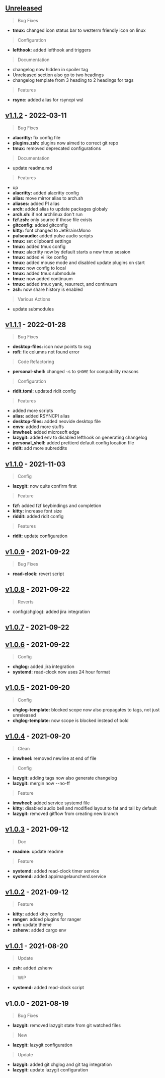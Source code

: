 <a name="unreleased"></a>
## [Unreleased]

> Bug Fixes
- **tmux:** changed icon status bar to wezterm friendly icon on linux

> Configuration
- **lefthook:** added lefthook and triggers

> Documentation
- changelog now hidden in spoiler tag
- Unreleased section also go to two headings
- changelog template from 3 heading to 2 headings for tags

> Features
- **rsync:** added alias for rsyncpi wsl


<a name="v1.1.2"></a>
## [v1.1.2] - 2022-03-11

> Bug Fixes
- **alacritty:** fix config file
- **plugins.zsh:** plugins now aimed to correct git repo
- **tmux:** removed deprecated configurations

> Documentation
- update readme.md

> Features
- up
- **alacritty:** added alacritty config
- **alias:** move mirror alias to arch.sh
- **aliases:** added PI alias
- **arch:** added alias to update packages globaly
- **arch.sh:** if not archlinux don't run
- **fzf.zsh:** only source if those file exists
- **gitconfig:** added gitconfig
- **kitty:** font changed to JetBrainsMono
- **pulseaudio:** added pulse audio scripts
- **tmux:** set clipboard settings
- **tmux:** added tmux config
- **tmux:** alacritty now by default starts a new tmux session
- **tmux:** added vi like config
- **tmux:** added mouse mode and disabled update plugins on start
- **tmux:** now config to local
- **tmux:** added tmux submodule
- **tmux:** now added continuum
- **tmux:** added tmux yank, resurrect, and continuum
- **zsh:** now share history is enabled

> Various Actions
- update submodules


<a name="v1.1.1"></a>
## [v1.1.1] - 2022-01-28

> Bug Fixes
- **desktop-files:** icon now points to svg
- **rofi:** fix columns not found error

> Code Refactoring
- **personal-shell:** changed `~`s to `$HOME` for compability reasons

> Configuration
- **ridit.toml:** updated ridit config

> Features
- added more scripts
- **alias:** added RSYNCPI alias
- **desktop-files:** added neovide desktop file
- **envs:** added more stuffs
- **imwheel:** added microsoft edge
- **lazygit:** added env to disabled lefthook on generating changelog
- **personal_shell:** added prettierd default config location file
- **ridit:** add more subreddits


<a name="v1.1.0"></a>
## [v1.1.0] - 2021-11-03

> Config
- **lazygit:** now quits confirm first

> Feature
- **fzf:** added fzf keybindings and completion
- **kitty:** increase font size
- **riddit:** added ridit config

> Features
- **ridit:** update configuration


<a name="v1.0.9"></a>
## [v1.0.9] - 2021-09-22

> Bug Fixes
- **read-clock:** revert script


<a name="v1.0.8"></a>
## [v1.0.8] - 2021-09-22

> Reverts
- config(chglog): added jira integration


<a name="v1.0.7"></a>
## [v1.0.7] - 2021-09-22


<a name="v1.0.6"></a>
## [v1.0.6] - 2021-09-22

> Config
- **chglog:** added jira integration
- **systemd:** read-clock now uses 24 hour format


<a name="v1.0.5"></a>
## [v1.0.5] - 2021-09-20

> Config
- **chglog-template:** blocked scope now also propagates to tags, not just unreleased
- **chglog-template:** now scope is blocked instead of bold


<a name="v1.0.4"></a>
## [v1.0.4] - 2021-09-20

> Clean
- **imwheel:** removed newline at end of file

> Config
- **lazygit:** adding tags now also generate changelog
- **lazygit:** mergin now --no-ff

> Feature
- **imwheel:** added service systemd file
- **kitty:** disabled audio bell and modified layout to fat and tall by default
- **lazygit:** removed gitflow from creating new branch


<a name="v1.0.3"></a>
## [v1.0.3] - 2021-09-12

> Doc
- **readme:** update readme

> Feature
- **systemd:** added read-clock timer service
- **systemd:** added appimagelauncherd.service


<a name="v1.0.2"></a>
## [v1.0.2] - 2021-09-12

> Feature
- **kitty:** added kitty config
- **ranger:** added plugins for ranger
- **rofi:** update theme
- **zshenv:** added cargo env


<a name="v1.0.1"></a>
## [v1.0.1] - 2021-08-20

> Update
- **zsh:** added zshenv

> WIP
- **systemd:** added read-clock script


<a name="v1.0.0"></a>
## v1.0.0 - 2021-08-19

> Bug Fixes
- **lazygit:** removed lazygit state from git watched files

> New
- **lazygit:** lazygit configuration

> Update
- **lazygit:** added git chglog and git tag integration
- **lazygit:** update lazygit configuration


[Unreleased]: https://github.com/tigorlazuardi/dotfiles/compare/v1.1.2...HEAD
[v1.1.2]: https://github.com/tigorlazuardi/dotfiles/compare/v1.1.1...v1.1.2
[v1.1.1]: https://github.com/tigorlazuardi/dotfiles/compare/v1.1.0...v1.1.1
[v1.1.0]: https://github.com/tigorlazuardi/dotfiles/compare/v1.0.9...v1.1.0
[v1.0.9]: https://github.com/tigorlazuardi/dotfiles/compare/v1.0.8...v1.0.9
[v1.0.8]: https://github.com/tigorlazuardi/dotfiles/compare/v1.0.7...v1.0.8
[v1.0.7]: https://github.com/tigorlazuardi/dotfiles/compare/v1.0.6...v1.0.7
[v1.0.6]: https://github.com/tigorlazuardi/dotfiles/compare/v1.0.5...v1.0.6
[v1.0.5]: https://github.com/tigorlazuardi/dotfiles/compare/v1.0.4...v1.0.5
[v1.0.4]: https://github.com/tigorlazuardi/dotfiles/compare/v1.0.3...v1.0.4
[v1.0.3]: https://github.com/tigorlazuardi/dotfiles/compare/v1.0.2...v1.0.3
[v1.0.2]: https://github.com/tigorlazuardi/dotfiles/compare/v1.0.1...v1.0.2
[v1.0.1]: https://github.com/tigorlazuardi/dotfiles/compare/v1.0.0...v1.0.1
